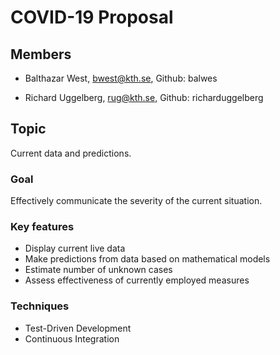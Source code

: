 # COVID-19 Proposal

## Members
* Balthazar West, bwest@kth.se, Github: balwes

* Richard Uggelberg, rug@kth.se, Github: richarduggelberg

## Topic
Current data and predictions.

### Goal
Effectively communicate the severity of the current situation.

### Key features
* Display current live data
* Make predictions from data based on mathematical models
* Estimate number of unknown cases
* Assess effectiveness of currently employed measures

### Techniques
* Test-Driven Development
* Continuous Integration
